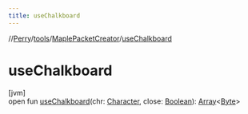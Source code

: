 ```yaml
---
title: useChalkboard
---
```

//[Perry](../../../index.html)/[tools](../index.html)/[MaplePacketCreator](index.html)/[useChalkboard](use-chalkboard.html)



# useChalkboard



[jvm]\
open fun [useChalkboard](use-chalkboard.html)(chr: [Character](../../client/-character/index.html), close: [Boolean](https://kotlinlang.org/api/latest/jvm/stdlib/kotlin/-boolean/index.html)): [Array](https://kotlinlang.org/api/latest/jvm/stdlib/kotlin/-array/index.html)&lt;[Byte](https://kotlinlang.org/api/latest/jvm/stdlib/kotlin/-byte/index.html)&gt;




